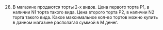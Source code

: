 28.	В магазине продаются торты 2-х видов. Цена первого торта P1, в наличии N1 торта такого вида. Цена второго торта P2, 
в наличии N2 торта такого вида. Какое максимальное кол-во тортов можно купить в данном магазине располагая суммой в M 
денег.
